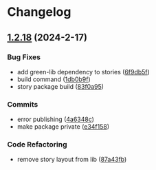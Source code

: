 # Changelog

## [1.2.18](https://github.com/jaccomeijer/green-lib/compare/1.2.14...1.2.18) (2024-2-17)


### Bug Fixes

* add green-lib dependency to stories ([6f9db5f](https://github.com/jaccomeijer/green-lib/commit/6f9db5f2910790e96836e93599a8bb7fa361eab9))
* build command ([1db0b9f](https://github.com/jaccomeijer/green-lib/commit/1db0b9f4f06e23f58cb9346097d0333d372b85f0))
* story package build ([83f0a95](https://github.com/jaccomeijer/green-lib/commit/83f0a95ad737855dd786f1a034e82b71d4bd15d2))


### Commits

* error publishing ([4a6348c](https://github.com/jaccomeijer/green-lib/commit/4a6348c9e8f1d2a90b6f7c3c69632f56545f58f3))
* make package private ([e34f158](https://github.com/jaccomeijer/green-lib/commit/e34f1580cd3d2f25b18fc2fc4d56a68bdcbf6017))


### Code Refactoring

* remove story layout from lib ([87a43fb](https://github.com/jaccomeijer/green-lib/commit/87a43fbf65af97756ad4feb376475a577de08b25))



